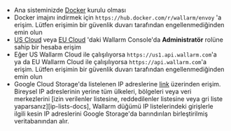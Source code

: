 * Ana sisteminizde [Docker](https://docs.docker.com/engine/install/) kurulu olması
* Docker imajını indirmek için `https://hub.docker.com/r/wallarm/envoy` 'a erişim. Lütfen erişimin bir güvenlik duvarı tarafından engellenmediğinden emin olun
* [US Cloud](https://us1.my.wallarm.com/) veya [EU Cloud](https://my.wallarm.com/) 'daki Wallarm Console'da **Administratör** rolüne sahip bir hesaba erişim 
* Eğer US Wallarm Cloud ile çalışılıyorsa `https://us1.api.wallarm.com`'a ya da EU Wallarm Cloud ile çalışılıyorsa `https://api.wallarm.com`'a erişim. Lütfen erişimin bir güvenlik duvarı tarafından engellenmediğinden emin olun
* Google Cloud Storage'da listelenen IP adreslerine [link](https://www.gstatic.com/ipranges/goog.json) üzerinden erişim. Bireysel IP adreslerinin yerine tüm ülkeleri, bölgeleri veya veri merkezlerini [izin verilenler listesine, reddedilenler listesine veya gri liste yaparsanız][ip-lists-docs], Wallarm düğümü IP listelerindeki girişlerle ilgili kesin IP adreslerini Google Storage'da barındırılan birleştirilmiş veritabanından alır.